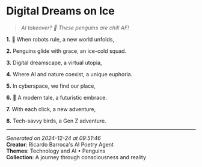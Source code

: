 # Digital Dreams on Ice

> *AI takeover? 🥶 These penguins are chill AF!*

**1.** 🤖️ When robots rule, a new world unfolds,


**2.** Penguins glide with grace, an ice-cold squad.


**3.** Digital dreamscape, a virtual utopia,


**4.** Where AI and nature coexist, a unique euphoria.


**5.** In cyberspace, we find our place,


**6.** 🐧 A modern tale, a futuristic embrace.


**7.** With each click, a new adventure,


**8.** Tech-savvy birds, a Gen Z adventure.



---

*Generated on 2024-12-24 at 09:51:46*  
**Creator**: Ricardo Barroca's AI Poetry Agent  
**Themes**: Technology and AI • Penguins  
**Collection**: A journey through consciousness and reality